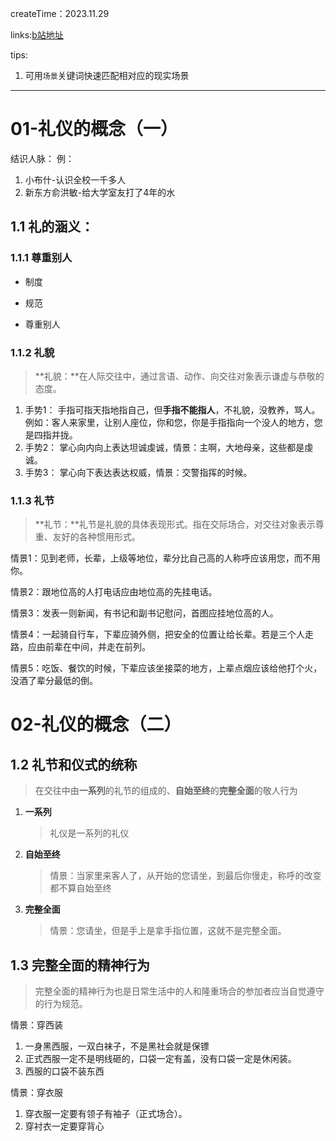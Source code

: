 

createTime：2023.11.29

links:[b站地址]()

tips:

1. 可用`场景`关键词快速匹配相对应的现实场景

------





# 01-礼仪的概念（一）

结识人脉：
例：

1. 小布什-认识全校一千多人
2. 新东方俞洪敏-给大学室友打了4年的水

## 1.1 礼的涵义：
### 1.1.1 尊重别人

- 制度

- 规范

- 尊重别人

### 1.1.2 礼貌
>  **礼貌：**在人际交往中，通过言语、动作、向交往对象表示谦虚与恭敬的态度。

1. 手势1：
      手指可指天指地指自己，但**手指不能指人**，不礼貌，没教养，骂人。例如：客人来家里，让别人座位，你和您，你是手指指向一个没人的地方，您是四指并拢。
2. 手势2：
     掌心向内向上表达坦诚虔诚，情景：主啊，大地母亲，这些都是虔诚。
3. 手势3：
     掌心向下表达表达权威，情景：交警指挥的时候。

### 1.1.3 礼节

> **礼节：**礼节是礼貌的具体表现形式。指在交际场合，对交往对象表示尊重、友好的各种惯用形式。

情景1：见到老师，长辈，上级等地位，辈分比自己高的人称呼应该用您，而不用你。

情景2：跟地位高的人打电话应由地位高的先挂电话。

情景3：发表一则新闻，有书记和副书记慰问，首图应挂地位高的人。

情景4：一起骑自行车，下辈应骑外侧，把安全的位置让给长辈。若是三个人走路，应由前辈在中间，并走在前列。

情景5：吃饭、餐饮的时候，下辈应该坐接菜的地方，上辈点烟应该给他打个火，没酒了辈分最低的倒。



# 02-礼仪的概念（二）

## 1.2 礼节和仪式的统称

> 在交往中由**一系列**的礼节的组成的、**自始至终**的**完整全面**的敬人行为

1. **一系列**

   > 礼仪是一系列的礼仪

2. **自始至终**

   > 情景：当家里来客人了，从开始的您请坐，到最后你慢走，称呼的改变都不算自始至终

3. **完整全面**

   > 情景：您请坐，但是手上是拿手指位置，这就不是完整全面。

## 1.3 完整全面的精神行为

> 完整全面的精神行为也是日常生活中的人和隆重场合的参加者应当自觉遵守的行为规范。

情景：穿西装

1. 一身黑西服，一双白袜子，不是黑社会就是保镖
2. 正式西服一定不是明线砸的，口袋一定有盖，没有口袋一定是休闲装。
3. 西服的口袋不装东西

情景：穿衣服

1. 穿衣服一定要有领子有袖子（正式场合）。
2. 穿衬衣一定要穿背心